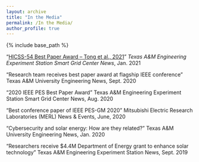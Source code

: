 ```yaml
---
layout: archive
title: "In the Media"
permalink: /In the Media/
author_profile: true
---
```



{% include base_path %}

“[HICSS-54 Best Paper Award – Tong et al., 2021](https://smartgridcenter.tamu.edu/index.php/2021/01/13/hicss-54-best-paper-award-tong-et-al-2021/)”
*Texas A&M Engineering Experiment Station Smart Grid Center News*, Jan. 2021 

“Research team receives best paper award at flagship IEEE conference”
Texas A&M University Engineering News, Sept. 2020

“2020 IEEE PES Best Paper Award”
Texas A&M Engineering Experiment Station Smart Grid Center News, Aug. 2020

“Best conference paper of IEEE PES-GM 2020”
Mitsubishi Electric Research Laboratories (MERL) News & Events, June, 2020

“Cybersecurity and solar energy: How are they related?”
Texas A&M University Engineering News, Jan. 2020

“Researchers receive $4.4M Department of Energy grant to enhance solar technology”
Texas A&M Engineering Experiment Station News, Sept. 2019
